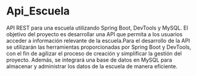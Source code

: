 # Api_Escuela
API REST para una escuela utilizando Spring Boot, DevTools y MySQL. El objetivo del proyecto es desarrollar una API que permita a los usuarios acceder a información relevante de la escuela.Para el desarrollo de la API se utilizarán las herramientas proporcionadas por Spring Boot y DevTools, con el fin de agilizar el proceso de creación y simplificar la gestión del proyecto. Además, se integrará una base de datos en MySQL para almacenar y administrar los datos de la escuela de manera eficiente.
